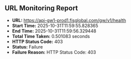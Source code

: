 ## URL Monitoring Report

- **URL:** https://api-gw1-prod1.fisglobal.com/gw/v1/health
- **Start Time:** 2025-10-31T11:59:55.828365
- **End Time:** 2025-10-31T11:59:56.329448
- **Total Time Taken:** 0.501083 seconds
- **HTTP Status Code:** 403
- **Status:** Failure
- **Failure Reason:** HTTP Status Code: 403

